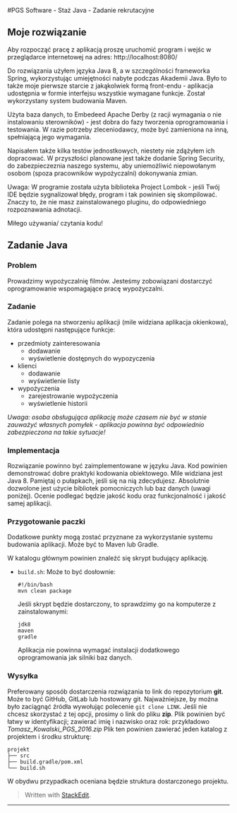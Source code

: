 #PGS Software - Staż Java - Zadanie rekrutacyjne

## Moje rozwiązanie
Aby rozpocząć pracę z aplikacją proszę uruchomić program i wejśc w przeglądarce internetowej na adres: http://localhost:8080/

Do rozwiązania użyłem języka Java 8, a w szczególności frameworka Spring, wykorzystując umiejętności nabyte podczas Akademii Java. Było to także moje pierwsze starcie z jakąkolwiek formą front-endu - aplikacja udostępnia w formie interfejsu wszystkie wymagane funkcje. Został wykorzystany system budowania Maven.

Użyta baza danych, to Embedeed Apache Derby (z racji wymagania o nie instalowaniu sterowników) - jest dobra do fazy tworzenia oprogramowania i testowania. W razie potrzeby zleceniodawcy, może być zamieniona na inną, spełniającą jego wymagania. 
        
Napisałem także kilka testów jednostkowych, niestety nie zdążyłem ich dopracować. W przyszłości planowane jest także dodanie Spring Security, do zabezpieczeznia naszego systemu, aby uniemożliwić niepowołanym osobom (spoza pracowników wypożyczalni) dokonywania zmian.

    
Uwaga: W programie została użyta biblioteka Project Lombok - jeśli Twój IDE będzie sygnalizował błędy, program i tak powinien się skompilować. Znaczy to, że nie masz zainstalowanego pluginu, do odpowiedniego rozpoznawania adnotacji.

Miłego używania/ czytania kodu!

## Zadanie Java

### Problem
Prowadzimy wypożyczalnię filmów. Jesteśmy zobowiązani dostarczyć oprogramowanie wspomagające pracę wypożyczalni.

### Zadanie
Zadanie polega na stworzeniu aplikacji (mile widziana aplikacja okienkowa), która udostępni następujące funkcje:

* przedmioty zainteresowania
    * dodawanie
    * wyświetlenie dostępnych do wypozyczenia
* klienci
    * dodawanie
    * wyświetlenie listy
* wypożyczenia
    * zarejestrowanie wypożyczenia
    * wyświetlenie historii

*Uwaga: osoba obsługująca aplikację może czasem nie być w stanie zauważyć własnych pomyłek - aplikacja powinna być odpowiednio zabezpieczona na takie sytuacje!*

### Implementacja

Rozwiązanie powinno być zaimplementowane w języku Java. Kod powinien demonstrować dobre praktyki kodowania obiektowego. Mile widziana jest Java 8. Pamiętaj o pułapkach, jeśli się na nią zdecydujesz. Absolutnie dozwolone jest użycie bibliotek pomocniczych lub baz danych (uwagi poniżej). Ocenie podlegać będzie jakość kodu oraz funkcjonalność i jakość samej aplikacji. 


### Przygotowanie paczki

Dodatkowe punkty mogą zostać przyznane za wykorzystanie systemu budowania aplikacji.
Może być to Maven lub Gradle.

W katalogu głównym powinien znaleźć się skrypt budujący aplikację.

- `build.sh`: Może to być dosłownie:
  ```
  #!/bin/bash
  mvn clean package
  ```

  Jeśli skrypt będzie dostarczony, to sprawdzimy go na komputerze z zainstalowanymi:

  ```
  jdk8
  maven
  gradle
  ```
  Aplikacja nie powinna wymagać instalacji dodatkowego oprogramowania jak silniki baz danych. 
 
### Wysyłka

Preferowany sposób dostarczenia rozwiązania to link do repozytorium **git**. Może to być GitHub, GitLab lub hostowany git. Najważniejsze, by można było zaciągnąć źródła wywołując polecenie `git clone LINK`. Jeśli nie chcesz skorzystać z tej opcji, prosimy o link do pliku **zip**. Plik powinien być łatwy w identyfikacji; zawierać imię i nazwisko oraz rok: przykładowo _Tomasz_Kowalski_PGS_2016.zip_ Plik ten powinien zawierać jeden katalog z projektem i środku strukturę:

```
projekt
├── src
├── build.gradle/pom.xml
└── build.sh
```

W obydwu przypadkach oceniana będzie struktura dostarczonego projektu.


> Written with [StackEdit](https://stackedit.io/).


----------
